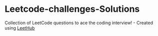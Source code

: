 # Leetcode-challenges-Solutions
Collection of LeetCode questions to ace the coding interview! - Created using [LeetHub](https://github.com/QasimWani/LeetHub)
